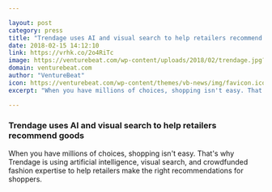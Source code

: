 ```yaml
---

layout: post
category: press
title: "Trendage uses AI and visual search to help retailers recommend goods"
date: 2018-02-15 14:12:10
link: https://vrhk.co/2o4RiTc
image: https://venturebeat.com/wp-content/uploads/2018/02/trendage.jpg?fit=780%2C530&strip=all
domain: venturebeat.com
author: "VentureBeat"
icon: https://venturebeat.com/wp-content/themes/vb-news/img/favicon.ico
excerpt: "When you have millions of choices, shopping isn't easy. That's why Trendage is using artificial intelligence, visual search, and crowdfunded fashion expertise to help retailers make the right recommendations for shoppers."

---
```


### Trendage uses AI and visual search to help retailers recommend goods

When you have millions of choices, shopping isn't easy. That's why Trendage is using artificial intelligence, visual search, and crowdfunded fashion expertise to help retailers make the right recommendations for shoppers.